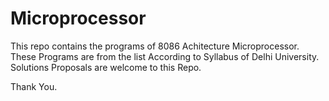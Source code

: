 # Microprocessor
This repo contains the programs of 8086 Achitecture Microprocessor.
These Programs are from the list According to Syllabus of Delhi University.
Solutions Proposals are welcome to this Repo.

Thank You.
